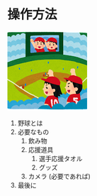 # 操作方法
![ほげ](./hoge.png)

1. 野球とは
1. 必要なもの
   1. 飲み物
   1. 応援道具
      1. 選手応援タオル
      1. グッズ
   1. カメラ (必要であれば)
1. 最後に
